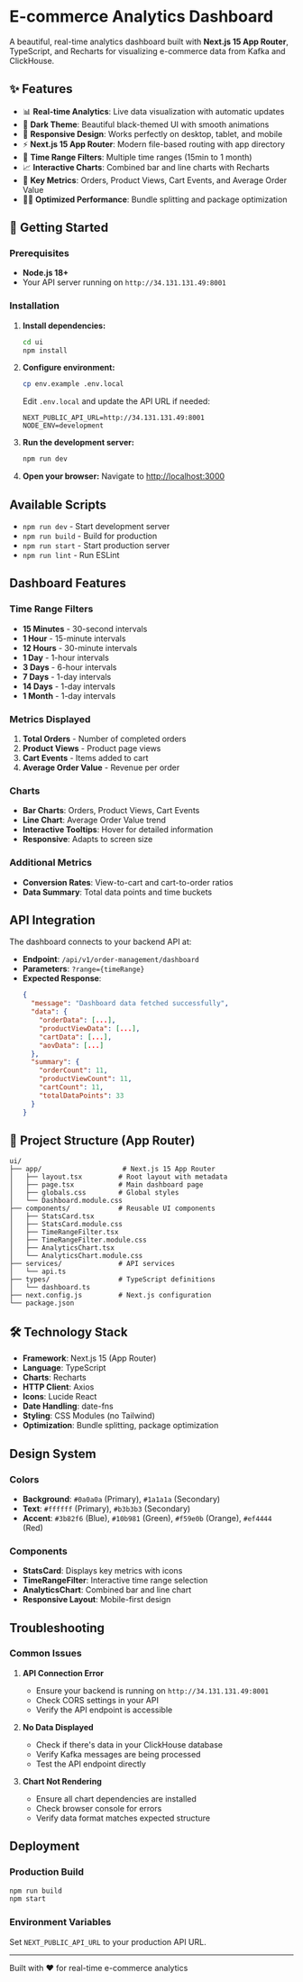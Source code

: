 # E-commerce Analytics Dashboard

A beautiful, real-time analytics dashboard built with **Next.js 15 App Router**, TypeScript, and Recharts for visualizing e-commerce data from Kafka and ClickHouse.

## ✨ Features

- 📊 **Real-time Analytics**: Live data visualization with automatic updates
- 🎨 **Dark Theme**: Beautiful black-themed UI with smooth animations
- 📱 **Responsive Design**: Works perfectly on desktop, tablet, and mobile
- ⚡ **Next.js 15 App Router**: Modern file-based routing with app directory
- 🔄 **Time Range Filters**: Multiple time ranges (15min to 1 month)
- 📈 **Interactive Charts**: Combined bar and line charts with Recharts
- 🎯 **Key Metrics**: Orders, Product Views, Cart Events, and Average Order Value
- 🏃‍♂️ **Optimized Performance**: Bundle splitting and package optimization

## 🚀 Getting Started

### Prerequisites

- **Node.js 18+** 
- Your API server running on `http://34.131.131.49:8001`

### Installation

1. **Install dependencies:**
   ```bash
   cd ui
   npm install
   ```

2. **Configure environment:**
   ```bash
   cp env.example .env.local
   ```
   
   Edit `.env.local` and update the API URL if needed:
   ```env
   NEXT_PUBLIC_API_URL=http://34.131.131.49:8001
   NODE_ENV=development
   ```

3. **Run the development server:**
   ```bash
   npm run dev
   ```

4. **Open your browser:**
   Navigate to [http://localhost:3000](http://localhost:3000)

## Available Scripts

- `npm run dev` - Start development server
- `npm run build` - Build for production
- `npm run start` - Start production server
- `npm run lint` - Run ESLint

## Dashboard Features

### Time Range Filters
- **15 Minutes** - 30-second intervals
- **1 Hour** - 15-minute intervals  
- **12 Hours** - 30-minute intervals
- **1 Day** - 1-hour intervals
- **3 Days** - 6-hour intervals
- **7 Days** - 1-day intervals
- **14 Days** - 1-day intervals
- **1 Month** - 1-day intervals

### Metrics Displayed
1. **Total Orders** - Number of completed orders
2. **Product Views** - Product page views
3. **Cart Events** - Items added to cart
4. **Average Order Value** - Revenue per order

### Charts
- **Bar Charts**: Orders, Product Views, Cart Events
- **Line Chart**: Average Order Value trend
- **Interactive Tooltips**: Hover for detailed information
- **Responsive**: Adapts to screen size

### Additional Metrics
- **Conversion Rates**: View-to-cart and cart-to-order ratios
- **Data Summary**: Total data points and time buckets

## API Integration

The dashboard connects to your backend API at:
- **Endpoint**: `/api/v1/order-management/dashboard`
- **Parameters**: `?range={timeRange}`
- **Expected Response**:
  ```json
  {
    "message": "Dashboard data fetched successfully",
    "data": {
      "orderData": [...],
      "productViewData": [...], 
      "cartData": [...],
      "aovData": [...]
    },
    "summary": {
      "orderCount": 11,
      "productViewCount": 11,
      "cartCount": 11,
      "totalDataPoints": 33
    }
  }
  ```

## 📁 Project Structure (App Router)

```
ui/
├── app/                    # Next.js 15 App Router
│   ├── layout.tsx         # Root layout with metadata
│   ├── page.tsx           # Main dashboard page  
│   ├── globals.css        # Global styles
│   └── Dashboard.module.css
├── components/            # Reusable UI components
│   ├── StatsCard.tsx
│   ├── StatsCard.module.css
│   ├── TimeRangeFilter.tsx
│   ├── TimeRangeFilter.module.css
│   ├── AnalyticsChart.tsx
│   └── AnalyticsChart.module.css
├── services/              # API services
│   └── api.ts
├── types/                 # TypeScript definitions
│   └── dashboard.ts
├── next.config.js         # Next.js configuration
└── package.json
```

## 🛠 Technology Stack

- **Framework**: Next.js 15 (App Router)
- **Language**: TypeScript
- **Charts**: Recharts
- **HTTP Client**: Axios  
- **Icons**: Lucide React
- **Date Handling**: date-fns
- **Styling**: CSS Modules (no Tailwind)
- **Optimization**: Bundle splitting, package optimization

## Design System

### Colors
- **Background**: `#0a0a0a` (Primary), `#1a1a1a` (Secondary)
- **Text**: `#ffffff` (Primary), `#b3b3b3` (Secondary)
- **Accent**: `#3b82f6` (Blue), `#10b981` (Green), `#f59e0b` (Orange), `#ef4444` (Red)

### Components
- **StatsCard**: Displays key metrics with icons
- **TimeRangeFilter**: Interactive time range selection
- **AnalyticsChart**: Combined bar and line chart
- **Responsive Layout**: Mobile-first design

## Troubleshooting

### Common Issues

1. **API Connection Error**
   - Ensure your backend is running on `http://34.131.131.49:8001`
   - Check CORS settings in your API
   - Verify the API endpoint is accessible

2. **No Data Displayed**
   - Check if there's data in your ClickHouse database
   - Verify Kafka messages are being processed
   - Test the API endpoint directly

3. **Chart Not Rendering**
   - Ensure all chart dependencies are installed
   - Check browser console for errors
   - Verify data format matches expected structure

## Deployment

### Production Build
```bash
npm run build
npm start
```

### Environment Variables
Set `NEXT_PUBLIC_API_URL` to your production API URL.

---

Built with ❤️ for real-time e-commerce analytics
